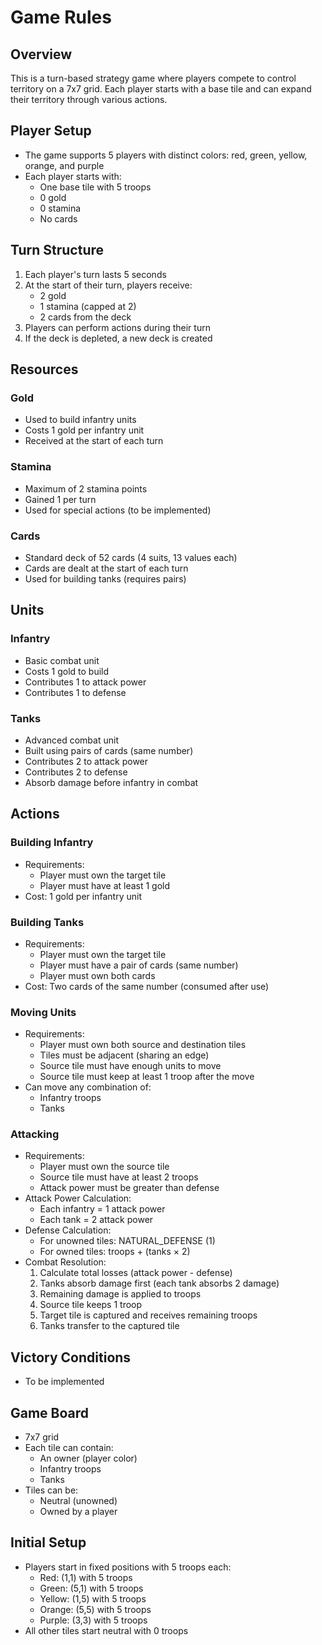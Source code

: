 # Game Rules

## Overview

This is a turn-based strategy game where players compete to control territory on a 7x7 grid. Each player starts with a base tile and can expand their territory through various actions.

## Player Setup

- The game supports 5 players with distinct colors: red, green, yellow, orange, and purple
- Each player starts with:
  - One base tile with 5 troops
  - 0 gold
  - 0 stamina
  - No cards

## Turn Structure

1. Each player's turn lasts 5 seconds
2. At the start of their turn, players receive:
   - 2 gold
   - 1 stamina (capped at 2)
   - 2 cards from the deck
3. Players can perform actions during their turn
4. If the deck is depleted, a new deck is created

## Resources

### Gold

- Used to build infantry units
- Costs 1 gold per infantry unit
- Received at the start of each turn

### Stamina

- Maximum of 2 stamina points
- Gained 1 per turn
- Used for special actions (to be implemented)

### Cards

- Standard deck of 52 cards (4 suits, 13 values each)
- Cards are dealt at the start of each turn
- Used for building tanks (requires pairs)

## Units

### Infantry

- Basic combat unit
- Costs 1 gold to build
- Contributes 1 to attack power
- Contributes 1 to defense

### Tanks

- Advanced combat unit
- Built using pairs of cards (same number)
- Contributes 2 to attack power
- Contributes 2 to defense
- Absorb damage before infantry in combat

## Actions

### Building Infantry

- Requirements:
  - Player must own the target tile
  - Player must have at least 1 gold
- Cost: 1 gold per infantry unit

### Building Tanks

- Requirements:
  - Player must own the target tile
  - Player must have a pair of cards (same number)
  - Player must own both cards
- Cost: Two cards of the same number (consumed after use)

### Moving Units

- Requirements:
  - Player must own both source and destination tiles
  - Tiles must be adjacent (sharing an edge)
  - Source tile must have enough units to move
  - Source tile must keep at least 1 troop after the move
- Can move any combination of:
  - Infantry troops
  - Tanks

### Attacking

- Requirements:
  - Player must own the source tile
  - Source tile must have at least 2 troops
  - Attack power must be greater than defense
- Attack Power Calculation:
  - Each infantry = 1 attack power
  - Each tank = 2 attack power
- Defense Calculation:
  - For unowned tiles: NATURAL_DEFENSE (1)
  - For owned tiles: troops + (tanks × 2)
- Combat Resolution:
  1. Calculate total losses (attack power - defense)
  2. Tanks absorb damage first (each tank absorbs 2 damage)
  3. Remaining damage is applied to troops
  4. Source tile keeps 1 troop
  5. Target tile is captured and receives remaining troops
  6. Tanks transfer to the captured tile

## Victory Conditions

- To be implemented

## Game Board

- 7x7 grid
- Each tile can contain:
  - An owner (player color)
  - Infantry troops
  - Tanks
- Tiles can be:
  - Neutral (unowned)
  - Owned by a player

## Initial Setup

- Players start in fixed positions with 5 troops each:
  - Red: (1,1) with 5 troops
  - Green: (5,1) with 5 troops
  - Yellow: (1,5) with 5 troops
  - Orange: (5,5) with 5 troops
  - Purple: (3,3) with 5 troops
- All other tiles start neutral with 0 troops
